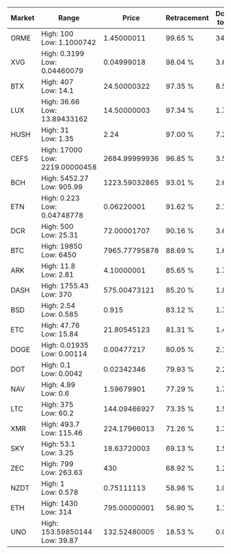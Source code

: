 | Market | Range | Price| Retracement | Doubles to 50% |
| --- | --- | --- | --- | --- |
| ORME | High: 100<br />Low: 1.1000742 | 1.45000011 | 99.65 % | 34.86 |
| XVG | High: 0.3199<br />Low: 0.04460079 | 0.04999018 | 98.04 % | 3.65 |
| BTX | High: 407<br />Low: 14.1 | 24.50000322 | 97.35 % | 8.59 |
| LUX | High: 36.66<br />Low: 13.89433162 | 14.50000003 | 97.34 % | 1.74 |
| HUSH | High: 31<br />Low: 1.35 | 2.24 | 97.00 % | 7.22 |
| CEFS | High: 17000<br />Low: 2219.00000458 | 2684.99999936 | 96.85 % | 3.58 |
| BCH | High: 5452.27<br />Low: 905.99 | 1223.59032865 | 93.01 % | 2.60 |
| ETN | High: 0.223<br />Low: 0.04748778 | 0.06220001 | 91.62 % | 2.17 |
| DCR | High: 500<br />Low: 25.31 | 72.00001707 | 90.16 % | 3.65 |
| BTC | High: 19850<br />Low: 6450 | 7965.77795878 | 88.69 % | 1.65 |
| ARK | High: 11.8<br />Low: 2.81 | 4.10000001 | 85.65 % | 1.78 |
| DASH | High: 1755.43<br />Low: 370 | 575.00473121 | 85.20 % | 1.85 |
| BSD | High: 2.54<br />Low: 0.585 | 0.915 | 83.12 % | 1.71 |
| ETC | High: 47.76<br />Low: 15.84 | 21.80545123 | 81.31 % | 1.46 |
| DOGE | High: 0.01935<br />Low: 0.00114 | 0.00477217 | 80.05 % | 2.15 |
| DOT | High: 0.1<br />Low: 0.0042 | 0.02342346 | 79.93 % | 2.22 |
| NAV | High: 4.99<br />Low: 0.6 | 1.59679901 | 77.29 % | 1.75 |
| LTC | High: 375<br />Low: 60.2 | 144.09466927 | 73.35 % | 1.51 |
| XMR | High: 493.7<br />Low: 115.46 | 224.17966013 | 71.26 % | 1.36 |
| SKY | High: 53.1<br />Low: 3.25 | 18.63720003 | 69.13 % | 1.51 |
| ZEC | High: 799<br />Low: 263.63 | 430 | 68.92 % | 1.24 |
| NZDT | High: 1<br />Low: 0.578 | 0.75111113 | 58.98 % | 1.05 |
| ETH | High: 1430<br />Low: 314 | 795.00000001 | 56.90 % | 1.10 |
| UNO | High: 153.59850144<br />Low: 39.87 | 132.52480005 | 18.53 % | 0.00 |
